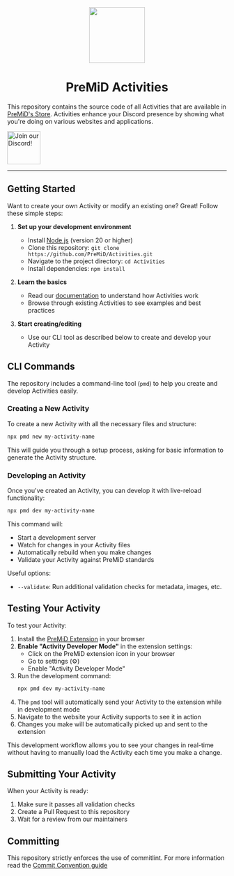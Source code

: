<div align="center">
    <img src="https://avatars3.githubusercontent.com/u/46326568?s=400&amp;u=15e4a4988014780288d30ffb969fd1569fec23e6&amp;v=4" width="128px" style="max-width:100%;">
    <h1>PreMiD Activities</h1>
</div>

This repository contains the source code of all Activities that are available in [PreMiD's Store](https://premid.app/store). Activities enhance your Discord presence by showing what you're doing on various websites and applications.

<div align="left">
    <a target="_blank" href="https://discord.premid.app/" title="Join our Discord!">
        <img  src="https://discordapp.com/api/guilds/493130730549805057/widget.png?style=banner2" height="76px" draggable="false" alt="Join our Discord!">
    </a>
</div>

---

## Getting Started

Want to create your own Activity or modify an existing one? Great! Follow these simple steps:

1. **Set up your development environment**

   - Install [Node.js](https://nodejs.org/) (version 20 or higher)
   - Clone this repository: `git clone https://github.com/PreMiD/Activities.git`
   - Navigate to the project directory: `cd Activities`
   - Install dependencies: `npm install`

2. **Learn the basics**

   - Read our [documentation](https://docs.premid.app/dev/presence) to understand how Activities work
   - Browse through existing Activities to see examples and best practices

3. **Start creating/editing**
   - Use our CLI tool as described below to create and develop your Activity

## CLI Commands

The repository includes a command-line tool (`pmd`) to help you create and develop Activities easily.

### Creating a New Activity

To create a new Activity with all the necessary files and structure:

```bash
npx pmd new my-activity-name
```

This will guide you through a setup process, asking for basic information to generate the Activity structure.

### Developing an Activity

Once you've created an Activity, you can develop it with live-reload functionality:

```bash
npx pmd dev my-activity-name
```

This command will:

- Start a development server
- Watch for changes in your Activity files
- Automatically rebuild when you make changes
- Validate your Activity against PreMiD standards

Useful options:

- `--validate`: Run additional validation checks for metadata, images, etc.

## Testing Your Activity

To test your Activity:

1. Install the [PreMiD Extension](https://premid.app/downloads) in your browser
2. **Enable "Activity Developer Mode"** in the extension settings:
   - Click on the PreMiD extension icon in your browser
   - Go to settings (⚙️)
   - Enable "Activity Developer Mode"
3. Run the development command:
   ```bash
   npx pmd dev my-activity-name
   ```
4. The `pmd` tool will automatically send your Activity to the extension while in development mode
5. Navigate to the website your Activity supports to see it in action
6. Changes you make will be automatically picked up and sent to the extension

This development workflow allows you to see your changes in real-time without having to manually load the Activity each time you make a change.

## Submitting Your Activity

When your Activity is ready:

1. Make sure it passes all validation checks
2. Create a Pull Request to this repository
3. Wait for a review from our maintainers

## Committing

This repository strictly enforces the use of commitlint. For more information read the [Commit Convention guide](./.github/COMMIT_CONVENTION.md)
